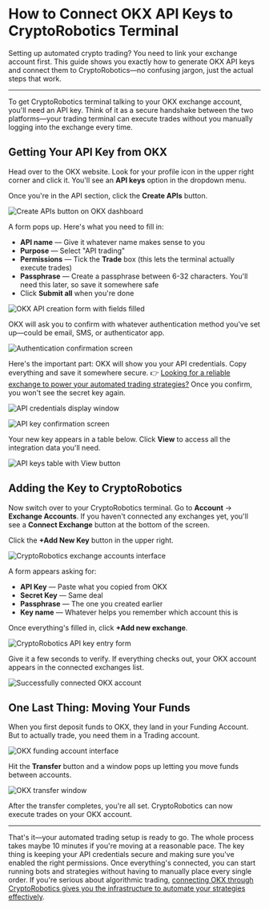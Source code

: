 # How to Connect OKX API Keys to CryptoRobotics Terminal

Setting up automated crypto trading? You need to link your exchange account first. This guide shows you exactly how to generate OKX API keys and connect them to CryptoRobotics—no confusing jargon, just the actual steps that work.

---

To get CryptoRobotics terminal talking to your OKX exchange account, you'll need an API key. Think of it as a secure handshake between the two platforms—your trading terminal can execute trades without you manually logging into the exchange every time.

## Getting Your API Key from OKX

Head over to the OKX website. Look for your profile icon in the upper right corner and click it. You'll see an **API keys** option in the dropdown menu.



Once you're in the API section, click the **Create APIs** button.

![Create APIs button on OKX dashboard](image/1750213660.webp)

A form pops up. Here's what you need to fill in:

- **API name** — Give it whatever name makes sense to you
- **Purpose** — Select "API trading"
- **Permissions** — Tick the **Trade** box (this lets the terminal actually execute trades)
- **Passphrase** — Create a passphrase between 6-32 characters. You'll need this later, so save it somewhere safe
- Click **Submit all** when you're done

![OKX API creation form with fields filled](image/589854712289934.webp)

OKX will ask you to confirm with whatever authentication method you've set up—could be email, SMS, or authenticator app.

![Authentication confirmation screen](image/426448292085.webp)

Here's the important part: OKX will show you your API credentials. Copy everything and save it somewhere secure. 👉 [Looking for a reliable exchange to power your automated trading strategies?](https://www.okx.com/join/47044926) Once you confirm, you won't see the secret key again.

![API credentials display window](image/50675821025.webp)

![API key confirmation screen](image/596261840.webp)

Your new key appears in a table below. Click **View** to access all the integration data you'll need.

![API keys table with View button](image/77118804282081.webp)

## Adding the Key to CryptoRobotics

Now switch over to your CryptoRobotics terminal. Go to **Account** → **Exchange Accounts**. If you haven't connected any exchanges yet, you'll see a **Connect Exchange** button at the bottom of the screen.

Click the **+Add New Key** button in the upper right.

![CryptoRobotics exchange accounts interface](image/4048362127926.webp)

A form appears asking for:

- **API Key** — Paste what you copied from OKX
- **Secret Key** — Same deal
- **Passphrase** — The one you created earlier
- **Key name** — Whatever helps you remember which account this is

Once everything's filled in, click **+Add new exchange**.

![CryptoRobotics API key entry form](image/8348603237722.webp)

Give it a few seconds to verify. If everything checks out, your OKX account appears in the connected exchanges list.

![Successfully connected OKX account](image/36274633.webp)

## One Last Thing: Moving Your Funds

When you first deposit funds to OKX, they land in your Funding Account. But to actually trade, you need them in a Trading account.

![OKX funding account interface](image/755500225907.webp)

Hit the **Transfer** button and a window pops up letting you move funds between accounts.

![OKX transfer window](image/2137477617670869.webp)

After the transfer completes, you're all set. CryptoRobotics can now execute trades on your OKX account.

---

That's it—your automated trading setup is ready to go. The whole process takes maybe 10 minutes if you're moving at a reasonable pace. The key thing is keeping your API credentials secure and making sure you've enabled the right permissions. Once everything's connected, you can start running bots and strategies without having to manually place every single order. If you're serious about algorithmic trading, [connecting OKX through CryptoRobotics gives you the infrastructure to automate your strategies effectively](https://www.okx.com/join/47044926).
